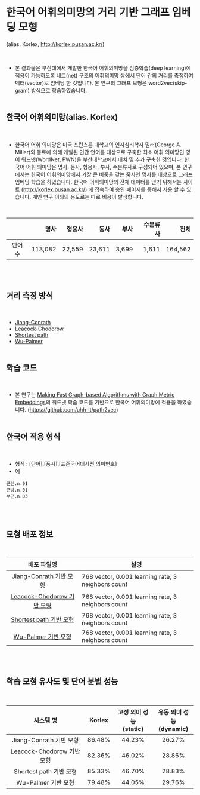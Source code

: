 # 한국어 어휘의미망의 거리 기반 그래프 임베딩 모형 
(alias. Korlex, http://korlex.pusan.ac.kr/)

<br>

- 본 결과물은 부산대에서 개발한 한국어 어휘의미망을 심층학습(deep learning)에 적용이 가능하도록 네트(net) 구조의 어휘의미망 상에서 단어 간의 거리를 측정하여 벡터(vector)로 임베딩 한 것입니다. 본 연구의 그래프 모형은 word2vec(skip-gram) 방식으로 학습하였습니다.
<br><br>


## <b>한국어 어휘의미망(alias. Korlex)</b> 

<br>

- 한국어 어휘 의미망은 미국 프린스톤 대학교의 인지심리학자 밀러(George A. Miller)와 동료에 의해 개발된 인간 언어를 대상으로 구축한 최소 어휘 의미망인 영어 워드넷(WordNet, PWN)을 부산대학교에서 대치 및 추가 구축한 것입니다. 한국어 어휘 의미망은 명사, 동사, 형용사, 부사, 수분류사로 구성되어 있으며, 본 연구에서는 한국어 어휘의미망에서 가장 큰 비중을 갖는 품사인 명사를 대상으로 그래프 임베딩 학습을 하였습니다. 한국어 어휘의미망의 전체 데이터를 얻기 위해서는 사이트 (http://korlex.pusan.ac.kr/) 에 접속하여 승인 페이지를 통해서 사용 할 수 있습니다. 개인 연구 이외의 용도로는 따로 비용이 발생합니다.
<br>

||명사|형용사|동사|부사|수분류사|전체|
|:---:|---:|---:|---:|---:|---:|---:|
|단어 수|113,082|22,559|23,611|3,699|1,611|164,562|

<br><br>

## <b>거리 측정 방식</b> 

<br>

- [Jiang-Conrath](https://www.gabormelli.com/RKB/Jiang-Conrath_Similarity_Measure)
- [Leacock-Chodorow](http://www.gabormelli.com/RKB/Leacock_Chodorow_Similarity_Measure)
- [Shortest path](https://en.wikipedia.org/wiki/Shortest_path_problem)
- [Wu-Palmer](https://www.gabormelli.com/RKB/Wu-Palmer_Similarity_Measure)
<br><br>


## <b>학습 코드</b> 

<br>

- 본 연구는 [Making Fast Graph-based Algorithms with Graph Metric Embeddings](https://aclanthology.org/P19-1325/)의 워드넷 학습 코드를 기반으로 한국어 어휘의미망에 적용을 하였습니다. (https://github.com/uhh-lt/path2vec)
<br><br>

## <b>한국어 적용 형식</b> 

<br>

- 형식 : [단어].[품사].[표준국어대사전 의미번호]<br>
- 예


```
근린.n.01
근방.n.01
부근.n.03
```

<br><br>

## <b>모형 배포 정보</b>

<br>

|배포 파일명|설명|
|:--:|--|
|[Jiang-Conrath 기반 모형](http://pnuailab.synology.me:5000/sharing/xpnQTAq40)|768 vector, 0.001 learning rate, 3 neighbors count|
|[Leacock-Chodorow 기반 모형](http://pnuailab.synology.me:5000/sharing/pMtc5Iufv)|768 vector, 0.001 learning rate, 3 neighbors count|
|[Shortest path 기반 모형](http://pnuailab.synology.me:5000/sharing/iLIZJ80eI)|768 vector, 0.001 learning rate, 3 neighbors count|
|[Wu-Palmer 기반 모형](http://pnuailab.synology.me:5000/sharing/iLIZJ80eI)|768 vector, 0.001 learning rate, 3 neighbors count|

<br><br>

## <b>학습 모형 유사도 및 단어 분별 성능</b>

<br>

|시스템 명|Korlex|고정 의미 성능<br>(static)|유동 의미 성능<br>(dynamic)|
|:--:|:--:|:--:|:--:|
|Jiang-Conrath 기반 모형|86.48%|44.23%|26.27%|
|Leacock-Chodorow 기반 모형|82.36%|46.02%|28.86%|
|Shortest path 기반 모형|85.33%|46.70%|28.83%|
|Wu-Palmer 기반 모형|79.48%|44.05%|29.76%|

<br><br>
